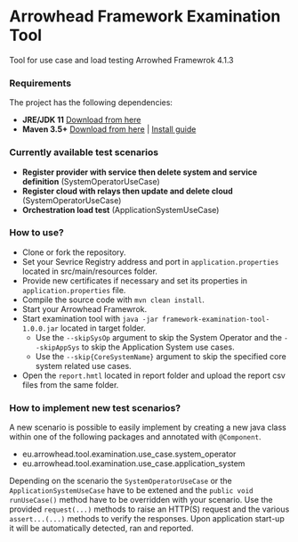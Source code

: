 # Arrowhead Framework Examination Tool
Tool for use case and load testing Arrowhed Framewrok 4.1.3

### Requirements

The project has the following dependencies:
* **JRE/JDK 11** [Download from here](https://www.oracle.com/technetwork/java/javase/downloads/jdk11-downloads-5066655.html)
* **Maven 3.5+** [Download from here](http://maven.apache.org/download.cgi) | [Install guide](https://www.baeldung.com/install-maven-on-windows-linux-mac)

### Currently available test scenarios

* **Register provider with service then delete system and service definition** (SystemOperatorUseCase)
* **Register cloud with relays then update and delete cloud** (SystemOperatorUseCase)
* **Orchestration load test** (ApplicationSystemUseCase)

### How to use?

* Clone or fork the repository.
* Set your Sevrice Registry address and port in `application.properties` located in src/main/resources folder.
* Provide new certificates if necessary and set its properties in `application.properties` file.
* Compile the source code with `mvn clean install`.
* Start your Arrowhead Framewrok.
* Start examination tool with `java -jar framework-examination-tool-1.0.0.jar` located in target folder.
  - Use the `--skipSysOp` argument to skip the System Operator and the `--skipAppSys` to skip the Application System use cases.
  - Use the `--skip{CoreSystemName}` argument to skip the specified core system related use cases.
* Open the `report.hmtl` located in report folder and upload the report csv files from the same folder.

### How to implement new test scenarios?

A new scenario is possible to easily implement by creating a new java class within one of the following packages and annotated with `@Component`.
* eu.arrowhead.tool.examination.use_case.system_operator
* eu.arrowhead.tool.examination.use_case.application_system

Depending on the scenario the `SystemOperatorUseCase` or the `ApplicationSystemUseCase` have to be extened and the `public void runUseCase()` method have to be overridden with your scenario. Use the provided `request(...)` methods to raise an HTTP(S) request and the various `assert...(...)` methods to verify the responses. Upon application start-up it will be automatically detected, ran and reported.
